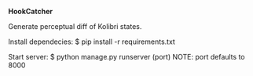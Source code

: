**HookCatcher**

Generate perceptual diff of Kolibri states.


Install dependecies:
$ pip install -r requirements.txt

Start server:
$ python manage.py runserver (port)
	NOTE: port defaults to 8000
